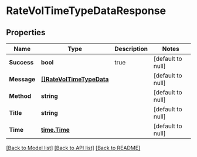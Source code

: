 # RateVolTimeTypeDataResponse

## Properties
Name | Type | Description | Notes
------------ | ------------- | ------------- | -------------
**Success** | **bool** | true | [default to null]
**Message** | [**[]RateVolTimeTypeData**](RateVolTimeTypeData.md) |  | [default to null]
**Method** | **string** |  | [default to null]
**Title** | **string** |  | [default to null]
**Time** | [**time.Time**](time.Time.md) |  | [default to null]

[[Back to Model list]](../README.md#documentation-for-models) [[Back to API list]](../README.md#documentation-for-api-endpoints) [[Back to README]](../README.md)


